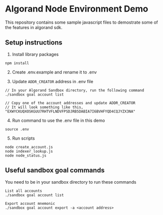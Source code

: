 # Algorand Node Environment Demo
This repository contains some sample javascript files to demostrate some of the features in algorand sdk.

## Setup instructions
1. Install library packages
```
npm install
```

2. Create .env.example and rename it to .env
   
3. Update `ADDR_CREATOR` address in .env file
```
// In your Algorand Sandbox directory, run the following command
./sandbox goal account list

// Copy one of the account addresses and update ADDR_CREATOR
// It will look something like this, 
"EXWYCKUQXOSKGUU7RHTVFLNDVFPSDJRB5DABIA7I6BVHFYQD4CQJYZX3NA"
```

4. Run command to use the .env file in this demo
```
source .env
```

5. Run scripts
```
node create_account.js
node indexer_lookup.js
node node_status.js
```

## Useful sandbox goal commands
You need to be in your sandbox directory to run these commands
```
List all accounts 
./sandbox goal account list

Export account mnemonic
./sandbox goal account export -a <account address>
```
